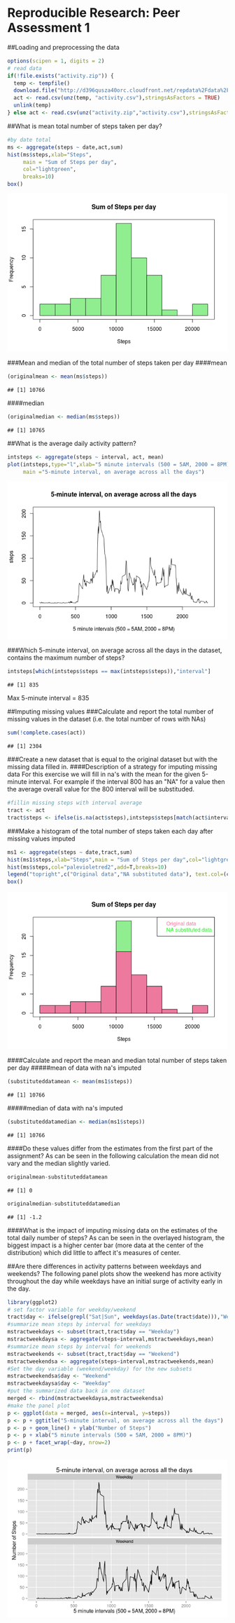 # Reproducible Research: Peer Assessment 1


##Loading and preprocessing the data

```r
options(scipen = 1, digits = 2)
# read data
if(!file.exists("activity.zip")) {
  temp <- tempfile()
  download.file("http://d396qusza40orc.cloudfront.net/repdata%2Fdata%2Factivity.zip",temp)
  act <- read.csv(unz(temp, "activity.csv"),stringsAsFactors = TRUE) 
  unlink(temp)
} else act <- read.csv(unz("activity.zip","activity.csv"),stringsAsFactors = FALSE)
```


##What is mean total number of steps taken per day?

```r
#by date total
ms <- aggregate(steps ~ date,act,sum)
hist(ms$steps,xlab="Steps",
     main = "Sum of Steps per day",
     col="lightgreen",
     breaks=10)
box()
```

![](PA1_template_files/figure-html/unnamed-chunk-1-1.png) 

###Mean and median of the total number of steps taken per day
####mean

```r
(originalmean <- mean(ms$steps))
```

```
## [1] 10766
```
####median

```r
(originalmedian <- median(ms$steps))
```

```
## [1] 10765
```

##What is the average daily activity pattern?

```r
intsteps <- aggregate(steps ~ interval, act, mean)
plot(intsteps,type="l",xlab="5 minute intervals (500 = 5AM, 2000 = 8PM)",
     main ="5-minute interval, on average across all the days")
```

![](PA1_template_files/figure-html/unnamed-chunk-4-1.png) 

###Which 5-minute interval, on average across all the days in the dataset, contains the maximum number of steps?

```r
intsteps[which(intsteps$steps == max(intsteps$steps)),"interval"]
```

```
## [1] 835
```

Max 5-minute interval = 835

##Imputing missing values
###Calculate and report the total number of missing values in the dataset (i.e. the total number of rows with NAs)

```r
sum(!complete.cases(act))
```

```
## [1] 2304
```
###Create a new dataset that is equal to the original dataset but with the missing data filled in.
####Description of a strategy for imputing missing data
For this exercise we will fill in na's with the mean for the given 5-minute interval.  For example if the interval 800 has an "NA" for a value then the average overall value for the 800 interval will be substituded.


```r
#fillin missing steps with interval average
tract <- act
tract$steps <- ifelse(is.na(act$steps),intsteps$steps[match(act$interval, intsteps$interval)],act$steps)
```
###Make a histogram of the total number of steps taken each day after missing values imputed


```r
ms1 <- aggregate(steps ~ date,tract,sum)
hist(ms1$steps,xlab="Steps",main = "Sum of Steps per day",col="lightgreen",breaks=10)
hist(ms$steps,col="palevioletred2",add=T,breaks=10)
legend("topright",c("Original data","NA substituted data"), text.col=(c("palevioletred2","green")))
box()
```

![](PA1_template_files/figure-html/unnamed-chunk-8-1.png) 

####Calculate and report the mean and median total number of steps taken per day
#####mean of data with na's imputed

```r
(substituteddatamean <- mean(ms1$steps))
```

```
## [1] 10766
```
#####median of data with na's imputed

```r
(substituteddatamedian <- median(ms1$steps))
```

```
## [1] 10766
```
####Do these values differ from the estimates from the first part of the assignment?
As can be seen in the following calculation the mean did not vary and the median slightly varied.

```r
originalmean-substituteddatamean
```

```
## [1] 0
```

```r
originalmedian-substituteddatamedian
```

```
## [1] -1.2
```
####What is the impact of imputing missing data on the estimates of the total daily number of steps?
As can be seen in the overlayed histogram, the biggest impact is a higher center bar (more data at the center of the distribution) which did little to affect it's measures of center.

##Are there differences in activity patterns between weekdays and weekends?
The following panel plots show the weekend has more activity throughout the day while weekdays have an initial surge of activity early in the day.

```r
library(ggplot2)
# set factor variable for weekday/weekend
tract$day <- ifelse(grepl("Sat|Sun", weekdays(as.Date(tract$date))),"Weekend","Weekday")
#summarize mean steps by interval for weekdays
mstractweekdays <- subset(tract,tract$day == "Weekday")
mstractweekdaysa <- aggregate(steps~interval,mstractweekdays,mean)
#summarize mean steps by interval for weekends
mstractweekends <- subset(tract,tract$day == "Weekend")
mstractweekendsa <- aggregate(steps~interval,mstractweekends,mean)
#Set the day variable (weekend/weekday) for the new subsets 
mstractweekendsa$day <- "Weekend"
mstractweekdaysa$day <- "Weekday"
#put the summarized data back in one dataset
merged <- rbind(mstractweekdaysa,mstractweekendsa)
#make the panel plot
p <- ggplot(data = merged, aes(x=interval, y=steps)) 
p <- p + ggtitle("5-minute interval, on average across all the days")
p <- p + geom_line() + ylab("Number of Steps")
p <- p + xlab("5 minute intervals (500 = 5AM, 2000 = 8PM)")
p <- p + facet_wrap(~day, nrow=2)
print(p)
```

![](PA1_template_files/figure-html/unnamed-chunk-12-1.png) 






